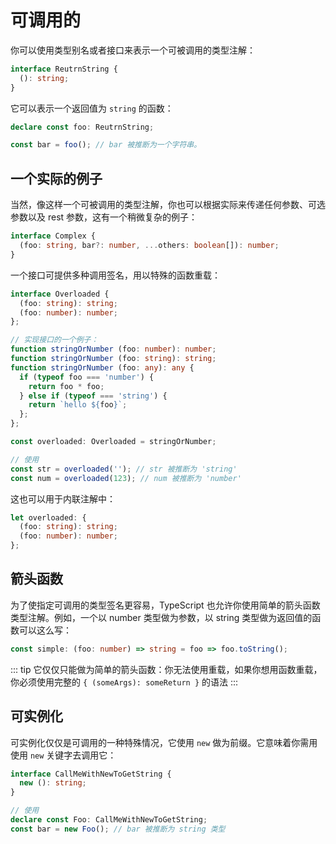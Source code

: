 # 可调用的

你可以使用类型别名或者接口来表示一个可被调用的类型注解：

```ts
interface ReutrnString {
  (): string;
}
```

它可以表示一个返回值为 `string` 的函数：

```ts
declare const foo: ReutrnString;

const bar = foo(); // bar 被推断为一个字符串。
```

## 一个实际的例子

当然，像这样一个可被调用的类型注解，你也可以根据实际来传递任何参数、可选参数以及 rest 参数，这有一个稍微复杂的例子：

```ts
interface Complex {
  (foo: string, bar?: number, ...others: boolean[]): number;
}
```

一个接口可提供多种调用签名，用以特殊的函数重载：

```ts
interface Overloaded {
  (foo: string): string;
  (foo: number): number;
};

// 实现接口的一个例子：
function stringOrNumber (foo: number): number;
function stringOrNumber (foo: string): string;
function stringOrNumber (foo: any): any {
  if (typeof foo === 'number') {
    return foo * foo;
  } else if (typeof === 'string') {
    return `hello ${foo}`;
  };
};

const overloaded: Overloaded = stringOrNumber;

// 使用
const str = overloaded(''); // str 被推断为 'string'
const num = overloaded(123); // num 被推断为 'number'
```

这也可以用于内联注解中：

```ts
let overloaded: {
  (foo: string): string;
  (foo: number): number;
};
```

## 箭头函数

为了使指定可调用的类型签名更容易，TypeScript 也允许你使用简单的箭头函数类型注解。例如，一个以 number 类型做为参数，以 string 类型做为返回值的函数可以这么写：

```ts
const simple: (foo: number) => string = foo => foo.toString();
```

::: tip
它仅仅只能做为简单的箭头函数：你无法使用重载，如果你想用函数重载，你必须使用完整的 `{ (someArgs): someReturn }` 的语法
:::

## 可实例化

可实例化仅仅是可调用的一种特殊情况，它使用 `new` 做为前缀。它意味着你需用使用 `new` 关键字去调用它：

```ts
interface CallMeWithNewToGetString {
  new (): string;
}

// 使用
declare const Foo: CallMeWithNewToGetString;
const bar = new Foo(); // bar 被推断为 string 类型
```

